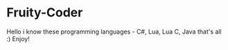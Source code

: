 # Fruity-Coder
Hello i know these programming languages - C#, Lua, Lua C, Java that's all :) Enjoy!
